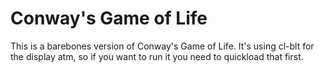 # Conway's Game of Life

This is a barebones version of Conway's Game of Life. It's using cl-blt for the display atm, so if you want to run it you need to quickload that first.
